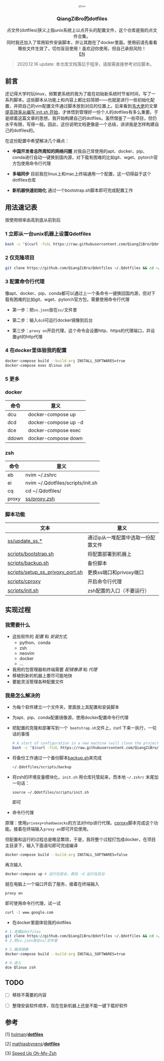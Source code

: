 <p align="center">
  <img src="https://gitee.com/qiangzibro/uPic/raw/master/uPic/icon.jpg" alt="icon" style="zoom:50%;" />
  <h3 align="center">QiangZiBro的dotfiles</h3>
  <p align="center">
    点文件(dotfiles)狭义上指unix系统上以点开头的配置文件，这个仓库是我的点文件合集。
    <br />
    同时我还加入了常用软件安装脚本，并让其跑在了docker里面。使用前请先看看哪些文件生效了，切勿盲目使用！虽欢迎你使用，但自己承担风险！
​       <br />
    <a href="README_en.md">EN</a>
  </p>
</p>



> 2020.12.16 update: 本仓库文档落后于程序，请按需直接参考对应脚本。

## 前言

还记得大学时玩linux，频繁更系统的我为了能在初始新系统时节省时间，写了一系列脚本。这些脚本从功能上和内容上都比较简陋——也就是进行一些初始化配置，并把自己的vim配置文件通过脚本放到对应的位置上。后来看到[韦大佬](https://www.zhihu.com/people/skywind3000)的文章[提高效率从编写 init.sh 开始](https://zhuanlan.zhihu.com/p/50080614)，才体悟到管理好一份个人的dotfiles有多么重要。于是顺着这篇文章的思想，我开始构建自己的dotfiles。虽然借鉴了一些项目，但仍水平有限，写得一般。因此，这份说明文档更像是一个总结，讲讲我是怎样构建自己的dotfiles的。

在这份配置中希望解决几个痛点：

- **中国开发者总所周知的网络问题** 对我自己常使用的apt、docker、pip、conda进行自动一键换到国内源，对下载有困难的比如git、wget、pytorch官方包使用命令行代理

- **多端同步** 目前我在linux上和mac上终端通用一个配置，这一切得益于这个dotfiles仓库

- **新机器快速初始化** 通过一个bootstrap.sh脚本即可完成配置工作

  

## 用法速记表

按使用频率由高到底从前到后

### 1 立即从一台unix机器上设置Qdotfiles

```bash
bash -c "$(curl -fsSL https://raw.githubusercontent.com/QiangZiBro/Qdotfiles/master/scripts/bootstrap.sh)"
```

### 2 仅克隆项目

```bash
git clone https://github.com/QiangZiBro/Qdotfiles ~/.Qdotfiles && cd ~/.Qdotfiles
```

### 3 配置命令行代理

像apt、docker、pip、conda都可以通过上一个条命令一键换回国内源，但对下载有困难的比如git、wget、pytorch官方包，需要使用命令行代理

- 第一步：把`ss.json`放在` ss/ `文件里

- 第二步：输入`dcd`可运行docker镜像到后台
- 第三步：`proxy on`开启代理，这个命令会设置http、https的代理端口，并设置git的http代理

### 4 在docker里体验我的配置

```bash
docker-compose build --build-arg INSTALL_SOFTWARES=true
docker-compose exec Qlinux zsh
```

### 5 更多

### docker

| 命令  | 意义                 |
| ----- | -------------------- |
| dcu   | docker-compose up    |
| dcd   | docker-compose up -d |
| dce   | docker-compose exec  |
| ddown | docker-compose down  |

### zsh

| 命令  | 意义                              |
| ----- | --------------------------------- |
| eb    | nvim ~/.zshrc                     |
| ei    | nvim ~/.Qdotfiles/scripts/init.sh |
| cq    | cd ~/.Qdotfiles/                  |
| proxy | [ss/proxy.zsh](ss/proxy.zsh)      |

### 脚本功能

| 文本                                                         | 意义                               |
| ------------------------------------------------------------ | ---------------------------------- |
| [ss/update_ss.*](ss/update_ss.py)                            | 通过ip从一堆配置中选取一份配置文件 |
| [scripts/bootstrap.sh](scripts/bootstrap.sh)                 | 将配置部署到机器上                 |
| [scripts/backup.sh](scripts/backup.sh)                       | 备份脚本                           |
| [scripts/setup_ss_privoxy_port.sh](scripts/setup_ss_privoxy_port.sh) | 更换ss端口和privoxy端口            |
| [scripts/cproxy](scripts/cproxy)                             | 开启命令行代理                     |
| [scripts/init.sh](scripts/init.sh)                           | zsh配置的入口（不要运行）          |

## 实现过程

### 我需要什么

- 这些软件的 *配置* 和 *安装*方式
  - python、conda
  - zsh
  - neovim
  - docker
  - ...
- 我用的包管理器和终端需要 *配镜像源* 和 *代理*
- 移植到新的机器上要尽可能地快
- 要能灵活管理各种配置文件

### 我是怎么解决的

- 为每个软件建立一个文件夹，里面放上其配置和安装脚本

- 为apt、pip、conda配置镜像源，使用docker配置命令行代理

- 把配置的克隆和部署写到一个` bootstrap.sh`文件上，curl 下来一执行，一句话的事情

  ```bash
  # A start of configuration in a new machine (will clone the project in `~/.Qdotfiles`)
  bash -c "$(curl -fsSL https://raw.githubusercontent.com/QiangZiBro/Qdotfiles/master/scripts/bootstrap.sh)"
  ```

- 将备份工作通过一个备份脚本[backup.sh](./scripts/backup.sh)来完成

  ```bash
  ~/.Qdotfiles/scripts/backup
  ```


- 将zsh的环境变量模块化，`init.sh` 用仓库托管起来，而本地 `~/.zshrc` 末尾加一句话：

  ```text
  source ~/.Qdotfiles/scripts/init.sh
  ```

  即可

- 命令行代理

原理：使用`privoxy+shadowsocks`的方法对http进行代理。[cproxy](./scripts/cproxy)脚本完成这个功能。接着在终端输入`proxy on`即可开启使用。

但配置和运行的过程总是略显繁琐，于是，我将整个过程打包成docker，在项目主目录下，输入下面语句即可完成编译

```bash
docker-compose build --build-arg INSTALL_SOFTWARES=false
```

再次输入

```bash
docker-compose up # 运行在前台，再加 -d 运行在后台
```

就在电脑上一个端口开启了服务，接着在终端输入

```bash
proxy on
```

即可使用命令行代理，试一试

```bash
curl -I www.google.com
```

- 在docker里面体验我的dotfiles

```bash
# 1.克隆Qdotfiles
git clone https://github.com/QiangZiBro/Qdotfiles ~/.Qdotfiles && cd ~/.Qdotfiles
# 2.把ss.json放在ss/文件里

# 3.编译镜像
docker-compose build --build-arg INSTALL_SOFTWARES=true

# 4.进入
dce Qlinux zsh
```



## TODO

- [ ] 移除不需要的内容
- [ ] 整理安装软件顺序，现在在新机器上还是不能一键下载好软件



## 参考

[1] [holman](https://github.com/holman)/**[dotfiles](https://github.com/holman/dotfiles)**

[2] [mathiasbynens](https://github.com/mathiasbynens)/**[dotfiles](https://github.com/mathiasbynens/dotfiles)**

[3] [Speed Up Oh-My-Zsh](https://bennycwong.github.io/post/speeding-up-oh-my-zsh/)

